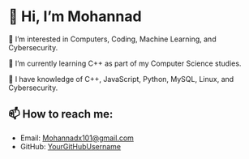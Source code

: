 <!DOCTYPE html>
<html lang="en">
<head>
    <meta charset="UTF-8">
    <meta name="viewport" content="width=device-width, initial-scale=1.0">

</head>
<body>
    <div class="container">
        <h1>👋 Hi, I’m Mohannad</h1>
        <p>👀 I’m interested in Computers, Coding, Machine Learning, and Cybersecurity.</p>
        <p>🌱 I’m currently learning C++ as part of my Computer Science studies.</p>
        <p>💼 I have knowledge of C++, JavaScript, Python, MySQL, Linux, and Cybersecurity.</p>
        <h2>📫 How to reach me:</h2>
        <ul class="contact-list">
            <li>Email: <a href="mailto:Mohannadx101@gmail.com">Mohannadx101@gmail.com</a></li>
            <li>GitHub: <a href="https://github.com/YourGitHubUsername">YourGitHubUsername</a></li>
            <!-- Add more contact info if needed -->
        </ul>
    </div>
</body>
</html>

